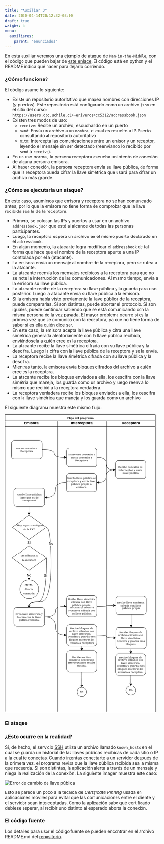 ```yaml
---
title: "Auxiliar 3"
date: 2020-04-14T20:12:32-03:00
draft: true
weight: 3
menu:
  auxiliares:
    parent: "enunciados"
---
```


En esta auxiliar veremos una ejemplo de ataque de `Man-in-the-Middle`, con el código que pueden bajar de [este enlace](https://github.com/cc5312/transfer). El código está en python y el README indica qué hacer para dejarlo corriendo.

### ¿Cómo funciona?

El código asume lo siguiente:
* Existe un repositorio autoritativo que mapea nombres con direcciones IP (y puertos). Este repositorio está configurado como un archivo `json` en el sitio del curso: `https://users.dcc.uchile.cl/~eriveros/cc5312/addressbook.json`
* Existen tres modos de uso:
  - `receive`: Recibe un archivo, escuchando en un puerto
  - `send`: Envía un archivo a un `nombre`, el cual es resuelto a IP:Puerto consultando al repositorio autoritativo
  - `mitm`: Intercepta las comunicaciones entre un emisor y un receptor, leyendo el mensaje sin ser detectado (reenviando lo recibido por `send` a `receive`).
* En un uso normal, la persona receptora escucha un intento de conexión de alguna persona emisora. 
* Al haber conexión, la persona receptora envía su llave pública, de forma que la receptora pueda cifrar la llave simétrica que usará para cifrar un archivo más grande.


### ¿Cómo se ejecutaría un ataque?

En este caso, asumimos que emisora y receptora no se han comunicado antes, por lo que la emisora no tiene forma de comprobar que la llave recibida sea la de la receptora.

* Primero, se colocan las IPs y puertos a usar en un archivo `addressbook.json` que esté al alcance de todas las personas participantes.
* Luego, la receptora espera un archivo en el mismo puerto declarado en el `addressbook`.
* En algún momento, la atacante logra modificar el `addressbook` de tal forma que hace que el nombre de la receptora apunte a una IP controlada por ella (atacante).
* La emisora envía un mensaje al nombre de la receptora, pero se rutea a la atacante.
* La atacante reenvía los mensajes recibidos a la receptora para que no se note la interrupción de las comunicaciones. Al mismo tiempo, envía a la emisora su llave pública.
* La atacante recibe de la receptora su llave pública y la guarda para uso posterior. Luego la atacante envía su llave pública a la emisora.
* Si la emisora había visto previamente la llave pública de la receptora, puede compararlas. Si son distintas, puede abortar el protocolo. Si son iguales, puede continuar sabiendo que se está comunicando con la misma persona de la vez pasada. El mayor problema ocurre si es la primera vez que se comunica con la receptora, ya que no tiene forma de saber si es ella quién dice ser.
* En este caso, la emisora acepta la llave pública y cifra una llave simétrica generada aleatoriamente con la llave pública recibida, enviándosela a quién cree es la receptora.
* La atacante recibe la llave simétrica cifrada con su llave pública y la descifra. Luego la cifra con la llave pública de la receptora y se la envía.
* La receptora recibe la llave simétrica cifrada con su llave pública y la descifra.
* Mientras tanto, la emisora envía bloques cifrados del archivo a quién cree es la receptora.
* La atacante recibe los bloques enviados a ella, los descifra con la llave simétria que maneja, los guarda como un archivo y luego reenvía lo mismo que recibió a la receptora verdadera.
* La receptora verdadera recibe los bloques enviados a ella, los descifra con la llave simétrica que maneja y los guarda como un archivo.

El siguiente diagrama muestra este mismo flujo:

![Diagrama del ataque](mitm.png)

### El ataque




### ¿Esto ocurre en la realidad?

Sí, de hecho, el servicio [SSH](https://en.wikipedia.org/wiki/Secure_Shell) utiliza un archivo llamado `known_hosts` en el cual se guarda un historial de las llaves públicas recibidas de cada sitio o IP a la cual te conectas. Cuando intentas conectarte a un servidor después de la primera vez, el programa revisa que la llave pública recibida sea la misma que recuerda. Si son distintas, la aplicación alerta a través de un mensaje y niega la realización de la conexión. La siguiente imagen muestra este caso:

![Error de cambio de llave pública](http://1.bp.blogspot.com/-ie539NGtgRU/UdRUx1od04I/AAAAAAAABX8/OCeIj7_ypdI/s724/offending_RSA_key.png)

Esto se parece un poco a la técnica de _Certificate Pinning_ usada en aplicaciones móviles para evitar que las comunicaciones entre el cliente y el servidor sean interceptadas. Como la aplicación sabe qué certificado debiese esperar, al recibir uno distinto al esperado aborta la conexión.

### El código fuente

Los detalles para usar el código fuente se pueden encontrar en el archivo README.md del [repositorio](https://github.com/cc5312/transfer).
